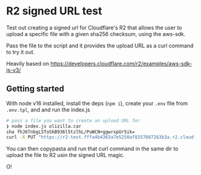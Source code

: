 # R2 signed URL test

Test out creating a signed url for Cloudflare's R2 that allows the user to upload a specific file with a given sha256 checksum, using the aws-sdk.

Pass the file to the script and it provides the upload URL as a curl command to try it out.

Heavily based on https://developers.cloudflare.com/r2/examples/aws-sdk-js-v3/

## Getting started

With node v16 installed, install the deps (`npm i`), create your `.env` file from `.env.tpl`, and and run the index.js

```bash
# pass a file you want to create an upload URL for
❯ node index.js olizilla.car
sha fhJ6TnbgLSToSkB936l5tzlhL/PuWCN+ggwrxpUr5ik=
curl -X PUT "https://r2-test.fffa4b4363a7e5250af8357087263b3a.r2.cloudflarestorage.com/olizilla.car?X-Amz-Algorithm=AWS4-HMAC-SHA256&X-Amz-Content-Sha256=UNSIGNED-PAYLOAD&X-Amz-Credential=309e401cdaab457aa9cfc6746e981134%2F20221005%2Fauto%2Fs3%2Faws4_request&X-Amz-Date=20221005T112921Z&X-Amz-Expires=3600&X-Amz-Signature=7725ba8b3e3e76deb8e14dda2975452c10ab3f5d824b01dee913984299b683d8&X-Amz-SignedHeaders=host&x-amz-checksum-sha256=fhJ6TnbgLSToSkB936l5tzlhL%2FPuWCN%2BggwrxpUr5ik%3D&x-id=PutObject" -F "data=@olizilla.car"
```

You can then copypasta and run that curl command in the same dir to upload the file to R2 usin the signed URL magic.

O!